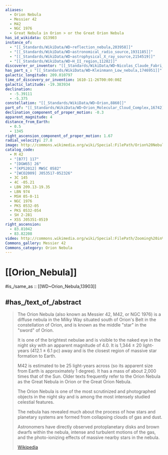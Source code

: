 ```yaml
---
aliases:
  - Orion Nebula
  - Messier 42
  - M42
  - NGC 1976
  - Great Nebula in Orion > or the Great Orion Nebula
has_id_wikidata: Q13903
instance_of:
  - "[[_Standards/WikiData/WD~reflection_nebula,203958]]"
  - "[[_Standards/WikiData/WD~astronomical_radio_source,1931185]]"
  - "[[_Standards/WikiData/WD~astrophysical_X_ray_source,2154519]]"
  - "[[_Standards/WikiData/WD~H_II_region,11282]]"
discoverer_or_inventor: "[[_Standards/WikiData/WD~Nicolas_Claude_Fabri_de_Peiresc,440183]]"
has_part_s_: "[[_Standards/WikiData/WD~Kleinmann_Low_nebula,1746951]]"
galactic_longitude: 209.010797
time_of_discovery_or_invention: 1610-11-26T00:00:00Z
galactic_latitude: -19.383934
declination:
  - -5.39111
  - -5.375
constellation: "[[_Standards/WikiData/WD~Orion,8860]]"
part_of: "[[_Standards/WikiData/WD~Orion_Molecular_Cloud_Complex,16742]]"
declination_component_of_proper_motion: -0.3
apparent_magnitude: 4
distance_from_Earth:
  - 0.5
  - 1345
right_ascension_component_of_proper_motion: 1.67
radial_velocity: 27.8
image: http://commons.wikimedia.org/wiki/Special:FilePath/Orion%20Nebula%20-%20Hubble%202006%20mosaic%2018000.jpg
catalog_code:
  - M 42
  - "[B77] 117"
  - "[DGW65] 26"
  - "[KPS2012] MWSC 0582"
  - "[WCO2009] J053517-052326"
  - 3C 145
  - 4C -05.21
  - LBN 209.13-19.35
  - LBN 974
  - MSH 05-0-11
  - NGC 1976
  - PKS 0532-05
  - PKS 0532-054
  - SH 2-281
  - XSS J05351-0519
right_ascension:
  - 83.81042
  - 83.82208
video: http://commons.wikimedia.org/wiki/Special:FilePath/Zooming%20in%20on%20the%20Orion%20Nebula.webm
Commons_gallery: Messier 42
Commons_category: Orion Nebula
---
```


# [[Orion_Nebula]] 

#is_/same_as :: [[WD~Orion_Nebula,13903]] 

## #has_/text_of_/abstract 

> The Orion Nebula (also known as Messier 42, M42, or NGC 1976) is a diffuse nebula in the Milky Way 
> situated south of Orion's Belt in the constellation of Orion, 
> and is known as the middle "star" in the "sword" of Orion. 
> 
> It is one of the brightest nebulae and is visible to the naked eye in the night sky 
> with an apparent magnitude of 4.0. 
> It is 1,344 ± 20 light-years (412.1 ± 6.1 pc) away 
> and is the closest region of massive star formation to Earth. 
> 
> M42 is estimated to be 25 light-years across 
> (so its apparent size from Earth is approximately 1 degree). 
> It has a mass of about 2,000 times that of the Sun. 
> Older texts frequently refer to the Orion Nebula as the Great Nebula in Orion 
> or the Great Orion Nebula.
>
> The Orion Nebula is one of the most scrutinized and photographed objects in the night sky 
> and is among the most intensely studied celestial features. 
> 
> The nebula has revealed much about the process of how stars and planetary systems are formed 
> from collapsing clouds of gas and dust. 
> 
> Astronomers have directly observed protoplanetary disks and brown dwarfs within the nebula, 
> intense and turbulent motions of the gas, 
> and the photo-ionizing effects of massive nearby stars in the nebula.
>
> [Wikipedia](https://en.wikipedia.org/wiki/Orion%20Nebula) 



